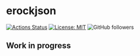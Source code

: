# erockjson
[![Actions Status](https://github.com/glensand/erockjson/workflows/BuildAndTest/badge.svg)](https://github.com/glensand/e-rock-json/actions)
[![License: MIT](https://img.shields.io/badge/License-MIT-yellow.svg)](https://opensource.org/licenses/MIT)
![GitHub followers](https://img.shields.io/github/followers/glensand?style=social)

## Work in progress
